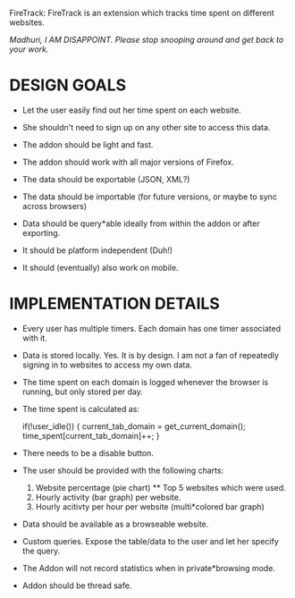 FireTrack: FireTrack is an extension which tracks time spent on
different websites.

_Madhuri, I AM DISAPPOINT. 
Please stop snooping around and get back to your work._

# DESIGN GOALS

* Let the user easily find out her time spent on each website. 

* She shouldn't need to sign up on any other site to access this
  data.

* The addon should be light and fast.

* The addon should work with all major versions of Firefox.

* The data should be exportable (JSON, XML?)

* The data should be importable (for future versions, or maybe to sync
  across browsers)

* Data should be query*able ideally from within the addon or after
  exporting.

* It should be platform independent (Duh!)

* It should (eventually) also work on mobile.

# IMPLEMENTATION DETAILS

* Every user has multiple timers. Each domain has one timer associated
  with it. 

* Data is stored locally. Yes. It is by design. I am not a fan of
  repeatedly signing in to websites to access my own data.

* The time spent on each domain is logged whenever the browser is
  running, but only stored per day. 

* The time spent is calculated as:
  
     if(!user_idle()) {
 	current_tab_domain = get_current_domain();
 	time_spent[current_tab_domain]++;
     }

* There needs to be a disable button.

* The user should be provided with the following charts:
  1. Website percentage (pie chart) ** Top 5 websites which were used.
  2. Hourly activity (bar graph) per website.
  3. Hourly acitivty per hour per website (multi*colored bar graph)

* Data should be available as a browseable website.

* Custom queries. Expose the table/data to the user and let her
  specify the query.

* The Addon will not record statistics when in private*browsing mode.

* Addon should be thread safe.